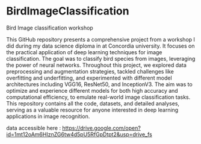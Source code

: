 # BirdImageClassification
Bird Image classification workshop

This GitHub repository presents a comprehensive project from a workshop I did during my data science diploma in at Concordia university. It focuses on the practical application of deep learning techniques for image classification. The goal was to classify bird species from images, leveraging the power of neural networks. Throughout this project, we explored data preprocessing and augmentation strategies, tackled challenges like overfitting and underfitting, and experimented with different model architectures including VGG16, ResNet50, and InceptionV3. The aim was to optimize and experience different models for both high accuracy and computational efficiency, to emulate real-world image classification tasks. This repository contains all the code, datasets, and detailed analyses, serving as a valuable resource for anyone interested in deep learning applications in image recognition.

data accessible here : https://drive.google.com/open?id=1mt12oAm6HIznZG6tw4d5pU5RfGpDtpt2&usp=drive_fs
